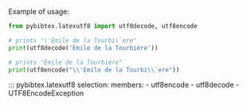 Example of usage:

```python
from pybibtex.latexutf8 import utf8decode, utf8encode

# prints "\'Emile de la Tourbi\`ere"
print(utf8decode('Émile de la Tourbière')) 

# prints "Émile de la Tourbière"
print(utf8encode("\\'Emile de la Tourbi\\`ere"))
```


::: pybibtex.latexutf8
    selection:
      members:
        - utf8encode
        - utf8decode
        - UTF8EncodeException